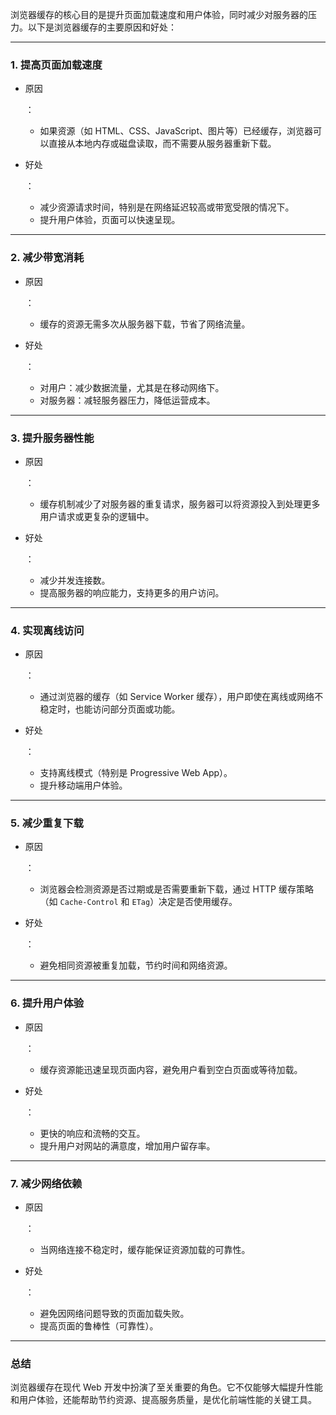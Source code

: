 浏览器缓存的核心目的是提升页面加载速度和用户体验，同时减少对服务器的压力。以下是浏览器缓存的主要原因和好处：

------

### 1. **提高页面加载速度**

- 原因

  ： 

  - 如果资源（如 HTML、CSS、JavaScript、图片等）已经缓存，浏览器可以直接从本地内存或磁盘读取，而不需要从服务器重新下载。

- 好处

  ： 

  - 减少资源请求时间，特别是在网络延迟较高或带宽受限的情况下。
  - 提升用户体验，页面可以快速呈现。

------

### 2. **减少带宽消耗**

- 原因

  ： 

  - 缓存的资源无需多次从服务器下载，节省了网络流量。

- 好处

  ： 

  - 对用户：减少数据流量，尤其是在移动网络下。
  - 对服务器：减轻服务器压力，降低运营成本。

------

### 3. **提升服务器性能**

- 原因

  ： 

  - 缓存机制减少了对服务器的重复请求，服务器可以将资源投入到处理更多用户请求或更复杂的逻辑中。

- 好处

  ： 

  - 减少并发连接数。
  - 提高服务器的响应能力，支持更多的用户访问。

------

### 4. **实现离线访问**

- 原因

  ： 

  - 通过浏览器的缓存（如 Service Worker 缓存），用户即使在离线或网络不稳定时，也能访问部分页面或功能。

- 好处

  ： 

  - 支持离线模式（特别是 Progressive Web App）。
  - 提升移动端用户体验。

------

### 5. **减少重复下载**

- 原因

  ： 

  - 浏览器会检测资源是否过期或是否需要重新下载，通过 HTTP 缓存策略（如 `Cache-Control` 和 `ETag`）决定是否使用缓存。

- 好处

  ： 

  - 避免相同资源被重复加载，节约时间和网络资源。

------

### 6. **提升用户体验**

- 原因

  ： 

  - 缓存资源能迅速呈现页面内容，避免用户看到空白页面或等待加载。

- 好处

  ： 

  - 更快的响应和流畅的交互。
  - 提升用户对网站的满意度，增加用户留存率。

------

### 7. **减少网络依赖**

- 原因

  ： 

  - 当网络连接不稳定时，缓存能保证资源加载的可靠性。

- 好处

  ： 

  - 避免因网络问题导致的页面加载失败。
  - 提高页面的鲁棒性（可靠性）。

------

### **总结**

浏览器缓存在现代 Web 开发中扮演了至关重要的角色。它不仅能够大幅提升性能和用户体验，还能帮助节约资源、提高服务质量，是优化前端性能的关键工具。